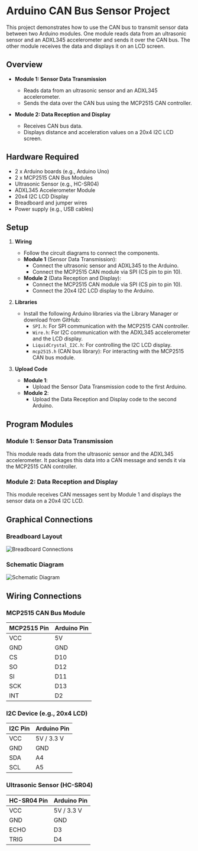# Arduino CAN Bus Sensor Project

This project demonstrates how to use the CAN bus to transmit sensor data between two Arduino modules. One module reads data from an ultrasonic sensor and an ADXL345 accelerometer and sends it over the CAN bus. The other module receives the data and displays it on an LCD screen.

## Overview

- **Module 1: Sensor Data Transmission**
  - Reads data from an ultrasonic sensor and an ADXL345 accelerometer.
  - Sends the data over the CAN bus using the MCP2515 CAN controller.

- **Module 2: Data Reception and Display**
  - Receives CAN bus data.
  - Displays distance and acceleration values on a 20x4 I2C LCD screen.

## Hardware Required

- 2 x Arduino boards (e.g., Arduino Uno)
- 2 x MCP2515 CAN Bus Modules
- Ultrasonic Sensor (e.g., HC-SR04)
- ADXL345 Accelerometer Module
- 20x4 I2C LCD Display
- Breadboard and jumper wires
- Power supply (e.g., USB cables)

## Setup

1. **Wiring**
   - Follow the circuit diagrams to connect the components.
   - **Module 1** (Sensor Data Transmission):
     - Connect the ultrasonic sensor and ADXL345 to the Arduino.
     - Connect the MCP2515 CAN module via SPI (CS pin to pin 10).
   - **Module 2** (Data Reception and Display):
     - Connect the MCP2515 CAN module via SPI (CS pin to pin 10).
     - Connect the 20x4 I2C LCD display to the Arduino.

2. **Libraries**
   - Install the following Arduino libraries via the Library Manager or download from GitHub:
     - `SPI.h`: For SPI communication with the MCP2515 CAN controller.
     - `Wire.h`: For I2C communication with the ADXL345 accelerometer and the LCD display.
     - `LiquidCrystal_I2C.h`: For controlling the I2C LCD display.
     - `mcp2515.h` (CAN bus library): For interacting with the MCP2515 CAN bus module.

3. **Upload Code**
   - **Module 1**:
     - Upload the Sensor Data Transmission code to the first Arduino.
   - **Module 2**:
     - Upload the Data Reception and Display code to the second Arduino.

## Program Modules

### Module 1: Sensor Data Transmission

This module reads data from the ultrasonic sensor and the ADXL345 accelerometer. It packages this data into a CAN message and sends it via the MCP2515 CAN controller.

### Module 2: Data Reception and Display

This module receives CAN messages sent by Module 1 and displays the sensor data on a 20x4 I2C LCD.

## Graphical Connections

### Breadboard Layout

![Breadboard Connections](https://i.ibb.co/BwvWnbC/image.png)

### Schematic Diagram

![Schematic Diagram](https://i.ibb.co/KwnqRzK/image.png)

## Wiring Connections

### MCP2515 CAN Bus Module

| MCP2515 Pin | Arduino Pin |
|-------------|-------------|
| VCC         | 5V          |
| GND         | GND         |
| CS          | D10         |
| SO          | D12         |
| SI          | D11         |
| SCK         | D13         |
| INT         | D2          |

### I2C Device (e.g., 20x4 LCD)

| I2C Pin     | Arduino Pin |
|-------------|-------------|
| VCC         | 5V / 3.3 V  |
| GND         | GND         |
| SDA         | A4          |
| SCL         | A5          |

### Ultrasonic Sensor (HC-SR04)

| HC-SR04 Pin | Arduino Pin |
|-------------|-------------|
| VCC         | 5V / 3.3 V  |
| GND         | GND         |
| ECHO        | D3          |
| TRIG        | D4          |

